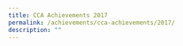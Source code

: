 ```yaml
---
title: CCA Achievements 2017
permalink: /achievements/cca-achievements/2017/
description: ""
---
```

